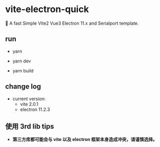 # vite-electron-quick
👻 A fast Simple Vite2 Vue3 Electron 11.x and Serialport template.

## run

- yarn

- yarn dev

- yarn build

## change log

- current version: 
    - vite 2.0.1
    - electron 11.2.3
## 使用 3rd lib tips

- **第三方库都可能会与 vite 以及 electron 框架本身造成冲突，请谨慎选择。**
